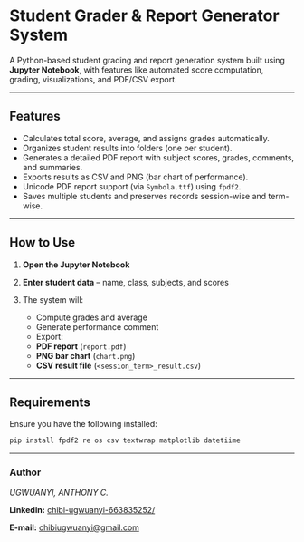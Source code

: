 # Student Grader & Report Generator System

A Python-based student grading and report generation system built using **Jupyter Notebook**, with features like automated score computation, grading, visualizations, and PDF/CSV export.

---

##  Features

-  Calculates total score, average, and assigns grades automatically.
-  Organizes student results into folders (one per student).
-  Generates a detailed PDF report with subject scores, grades, comments, and summaries.
-  Exports results as CSV and PNG (bar chart of performance).
-  Unicode PDF report support (via `Symbola.ttf`) using `fpdf2`.
-  Saves multiple students and preserves records session-wise and term-wise.

---

##  How to Use

1. **Open the Jupyter Notebook**

2. **Enter student data** – name, class, subjects, and scores

3. The system will:

   -  Compute grades and average  
   -  Generate performance comment  
   -  Export:
     -  **PDF report** (`report.pdf`)
     -  **PNG bar chart** (`chart.png`)
     -  **CSV result file** (`<session_term>_result.csv`)
---

##  Requirements

Ensure you have the following installed:

```bash
pip install fpdf2 re os csv textwrap matplotlib datetiime
```
---

### Author
*UGWUANYI, ANTHONY C.*

**LinkedIn:** <a href="https://www.linkedin.com/in/chibi-ugwuanyi-663835252/" target="_blank">chibi-ugwuanyi-663835252/</a>

**E-mail:** <a href="https://mail.google.com" target="_blank">chibiugwuanyi@gmail.com</a>


